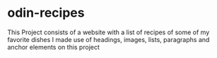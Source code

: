 # odin-recipes
This Project consists of a website with a list of recipes of some of my favorite dishes
I made use of headings, images, lists, paragraphs and anchor elements on this project